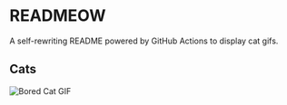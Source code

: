 # READMEOW

A self-rewriting README powered by GitHub Actions to display cat gifs.

## Cats

![Bored Cat GIF](https://media1.giphy.com/media/mlvseq9yvZhba/200.gif?cid=9acd02daq8yfzuf59dmt0eq4gg3p8x25h2e88xdnxk5ocg79&ep=v1_gifs_search&rid=200.gif&ct=g)
